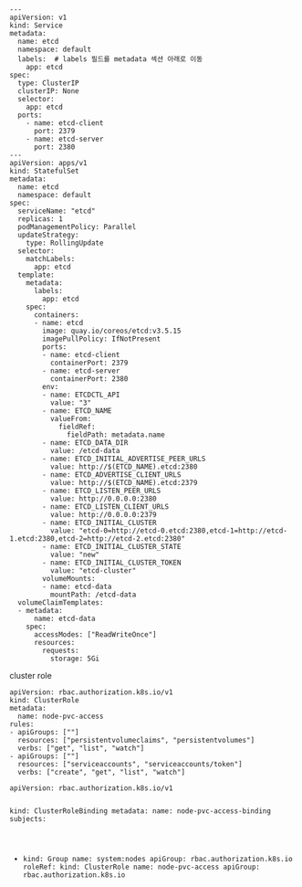 <pre><code>---
apiVersion: v1
kind: Service
metadata:
  name: etcd
  namespace: default
  labels:  # labels 필드를 metadata 섹션 아래로 이동
    app: etcd
spec:
  type: ClusterIP
  clusterIP: None
  selector:
    app: etcd
  ports:
    - name: etcd-client
      port: 2379
    - name: etcd-server
      port: 2380
---
apiVersion: apps/v1
kind: StatefulSet
metadata:
  name: etcd
  namespace: default
spec:
  serviceName: &quot;etcd&quot;
  replicas: 1
  podManagementPolicy: Parallel
  updateStrategy:
    type: RollingUpdate
  selector:
    matchLabels:
      app: etcd
  template:
    metadata:
      labels:
        app: etcd
    spec:
      containers:
      - name: etcd
        image: quay.io/coreos/etcd:v3.5.15
        imagePullPolicy: IfNotPresent
        ports:
        - name: etcd-client
          containerPort: 2379
        - name: etcd-server
          containerPort: 2380
        env:
        - name: ETCDCTL_API
          value: &quot;3&quot;
        - name: ETCD_NAME
          valueFrom:
            fieldRef:
              fieldPath: metadata.name
        - name: ETCD_DATA_DIR
          value: /etcd-data
        - name: ETCD_INITIAL_ADVERTISE_PEER_URLS
          value: http://$(ETCD_NAME).etcd:2380
        - name: ETCD_ADVERTISE_CLIENT_URLS
          value: http://$(ETCD_NAME).etcd:2379
        - name: ETCD_LISTEN_PEER_URLS
          value: http://0.0.0.0:2380
        - name: ETCD_LISTEN_CLIENT_URLS
          value: http://0.0.0.0:2379
        - name: ETCD_INITIAL_CLUSTER
          value: &quot;etcd-0=http://etcd-0.etcd:2380,etcd-1=http://etcd-1.etcd:2380,etcd-2=http://etcd-2.etcd:2380&quot;
        - name: ETCD_INITIAL_CLUSTER_STATE
          value: &quot;new&quot;
        - name: ETCD_INITIAL_CLUSTER_TOKEN
          value: &quot;etcd-cluster&quot;
        volumeMounts:
        - name: etcd-data
          mountPath: /etcd-data
  volumeClaimTemplates:
  - metadata:
      name: etcd-data
    spec:
      accessModes: [&quot;ReadWriteOnce&quot;]
      resources:
        requests:
          storage: 5Gi
</code></pre><p>cluster role</p>
<pre><code>apiVersion: rbac.authorization.k8s.io/v1
kind: ClusterRole
metadata:
  name: node-pvc-access
rules:
- apiGroups: [&quot;&quot;]
  resources: [&quot;persistentvolumeclaims&quot;, &quot;persistentvolumes&quot;]
  verbs: [&quot;get&quot;, &quot;list&quot;, &quot;watch&quot;]
- apiGroups: [&quot;&quot;]
  resources: [&quot;serviceaccounts&quot;, &quot;serviceaccounts/token&quot;]
  verbs: [&quot;create&quot;, &quot;get&quot;, &quot;list&quot;, &quot;watch&quot;]</code></pre><pre><code>apiVersion: rbac.authorization.k8s.io/v1
kind: ClusterRoleBinding
metadata:
  name: node-pvc-access-binding
subjects:
- kind: Group
  name: system:nodes
  apiGroup: rbac.authorization.k8s.io
roleRef:
  kind: ClusterRole
  name: node-pvc-access
  apiGroup: rbac.authorization.k8s.io</code></pre>